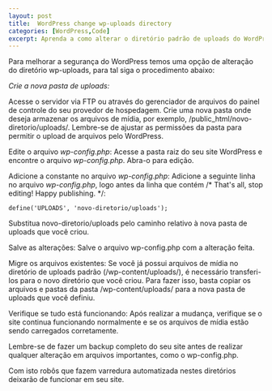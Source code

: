 ```yaml
---
layout: post
title:  WordPress change wp-uploads directory
categories: [WordPress,Code]
excerpt: Aprenda a como alterar o diretório padrão de uploads do WordPress
---
```


Para melhorar a segurança do WordPress temos uma opção de alteração do diretório wp-uploads, para tal siga o procedimento abaixo:

*Crie a nova pasta de uploads:*

Acesse o servidor via FTP ou através do gerenciador de arquivos do painel de controle do seu provedor de hospedagem. Crie uma nova pasta onde deseja armazenar os arquivos de mídia, por exemplo, /public_html/novo-diretorio/uploads/. Lembre-se de ajustar as permissões da pasta para permitir o upload de arquivos pelo WordPress.

Edite o arquivo *wp-config.php*: Acesse a pasta raiz do seu site WordPress e encontre o arquivo *wp-config.php*. Abra-o para edição.

Adicione a constante no arquivo *wp-config.php*: Adicione a seguinte linha no arquivo *wp-config.php*, logo antes da linha que contém /* That's all, stop editing! Happy publishing. */:

    define('UPLOADS', 'novo-diretorio/uploads');

Substitua novo-diretorio/uploads pelo caminho relativo à nova pasta de uploads que você criou.

Salve as alterações: Salve o arquivo wp-config.php com a alteração feita.

Migre os arquivos existentes: Se você já possui arquivos de mídia no diretório de uploads padrão (/wp-content/uploads/), é necessário transferi-los para o novo diretório que você criou. Para fazer isso, basta copiar os arquivos e pastas da pasta /wp-content/uploads/ para a nova pasta de uploads que você definiu.

Verifique se tudo está funcionando: Após realizar a mudança, verifique se o site continua funcionando normalmente e se os arquivos de mídia estão sendo carregados corretamente.

Lembre-se de fazer um backup completo do seu site antes de realizar qualquer alteração em arquivos importantes, como o wp-config.php.

Com isto robôs que fazem varredura automatizada nestes diretórios deixarão de funcionar em seu site.